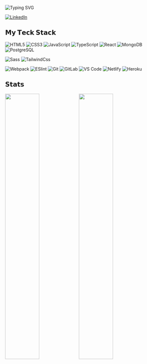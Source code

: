 ![Typing SVG](https://readme-typing-svg.herokuapp.com?color=29F707&background=010101&multiline=true&width=600&height=175&lines=Hi+there+%F0%9F%91%8B+my+name+is+Alonzo!;%F0%9F%91%AF+I%E2%80%99m+looking+to+collaborate+on+Web3+or+Electron!;%F0%9F%92%AC+Ask+me+about+anything+React.JS+and+Electron.JS;%F0%9F%93%AB+How+to+reach+me%3A+alonzoa2015%40gmail.com;%E2%9A%A1+Fun+fact%3A+Modding+anything+Arma+is+pretty+cool+%F0%9F%A4%B7)

[![LinkedIn](https://img.shields.io/badge/linkedin-%230077B5.svg?style=for-the-badge&logo=linkedin&logoColor=white)](https://www.linkedin.com/in/alonzo-anderson-8a6a27172/)
## 𝗠𝘆 𝗧𝗲𝗰𝗸 𝗦𝘁𝗮𝗰𝗸

![HTML5](https://img.shields.io/badge/-HTML5-%23E44D27?style=flat-square&logo=html5&logoColor=ffffff)
![CSS3](https://img.shields.io/badge/-CSS3-%231572B6?style=flat-square&logo=css3)
![JavaScript](https://img.shields.io/badge/-JavaScript-%23F7DF1C?style=flat-square&logo=javascript&logoColor=000000&labelColor=%23F7DF1C&color=%23FFCE5A)
![TypeScript](https://img.shields.io/badge/-TypeScript-007ACC?style=flat-square&logo=typescript&logoColor=white)
![React](https://img.shields.io/badge/-React-%23282C34?style=flat-square&logo=react)
![MongoDB](https://img.shields.io/badge/-MongoDB-black?style=flat-square&logo=mongodb)
![PostgreSQL](https://img.shields.io/badge/-PostgreSQL-336791?style=flat-square&logo=postgresql)

![Sass](https://img.shields.io/badge/-Sass-%23CC6699?style=flat-square&logo=sass&logoColor=ffffff)
![TailwindCss](https://img.shields.io/badge/-TailwindCss-%231a202c?style=flat-square&logo=tailwind-css)

![Webpack](https://img.shields.io/badge/-Webpack-%232C3A42?style=flat-square&logo=webpack)
![ESlint](https://img.shields.io/badge/-ESLint-%234B32C3?style=flat-square&logo=eslint)
![Git](https://img.shields.io/badge/-Git-%23F05032?style=flat-square&logo=git&logoColor=%23ffffff)
![GitLab](https://img.shields.io/badge/-GitLab-FCA121?style=flat-square&logo=gitlab)
![VS Code](https://img.shields.io/badge/-VSCode-%23007ACC?style=flat-square&logo=visual-studio-code)
![Netlify](https://img.shields.io/badge/-Netlify-%2300C7B7?style=flat-square&logo=netlify&logoColor=ffffff)
![Heroku](https://img.shields.io/badge/-Heroku-430098?style=flat-square&logo=heroku)

## 𝗦𝘁𝗮𝘁𝘀

<img align="left" width="47%" src="https://github-readme-stats.vercel.app/api?username=Anddy123&show_icons=true&theme=dracula"/>
<img align="left" width="47%" src="https://github-readme-stats.vercel.app/api/top-langs/?username=Anddy123&layout=compact"/>
